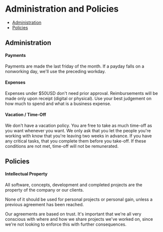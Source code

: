 # Administration and Policies

- [Administration](#administration)
- [Policies](#policies)

## Administration

#### Payments
Payments are made the last friday of the month. If a payday falls on a
nonworking day, we'll use the preceding workday.

#### Expenses
Expenses under $50USD don't need prior approval. Reimbursements will be made
only upon receipt (digital or physical). Use your best judgement on how much
to spend and what is a business expense.

#### Vacation / Time-Off
We don't have a vacation policy. You are free to take as much time-off as you
want whenever you want. We only ask that you let the people you're working with
know that you're leaving two weeks in advance. If you have any critical tasks,
that you complete them before you take-off. If these conditions are not met,
time-off will not be remunerated.

## Policies

#### Intellectual Property

All software, concepts, development and completed projects are the property of
the company or our clients.

None of it should be used for personal projects or personal gain, unless a
previous agreement has been reached.

Our agreements are based on trust. It's important that we're all very
conscious with where and how we share projects we've worked on, since we're not
looking to enforce this with further consequences.
